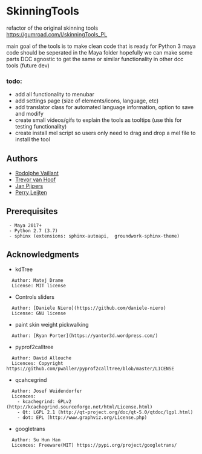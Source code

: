 # SkinningTools

refactor of the original skinning tools
https://gumroad.com/l/skinningTools_PL

main goal of the tools is to make clean code that is ready for Python 3
maya code should be seperated in the Maya folder hopefully we can make some parts DCC agnostic to get the same or similar functionality in other dcc tools (future dev)

### todo:
 - add all functionality to menubar
 - add settings page (size of elements/icons, language, etc)
 - add translator class for automated language information, option to save and modify
 - create small videos/gifs to explain the tools as tooltips (use this for testing functionality)
 - create install mel script so users only need to drag and drop a mel file to install the tool


## Authors

* [Rodolphe Vaillant](http://rodolphe-vaillant.fr/)
* [Trevor van Hoof](http://trevorius.com/scrapbook/)
* [Jan Pijpers](https://www.janpijpers.com/)
* [Perry Leijten](https://www.perryleijten.com/)


## Prerequisites

```
 - Maya 2017+
 - Python 2.7 (3.7)
 - sphinx (extensions: sphinx-autoapi,  groundwork-sphinx-theme)
```


## Acknowledgments

* kdTree
```
  Author: Matej Drame
  License: MIT license
```

* Controls sliders
```
  Author: [Daniele Niero](https://github.com/daniele-niero)
  License: GNU license
```

* paint skin weight pickwalking
``` 
  Author: [Ryan Porter](https://yantor3d.wordpress.com/)
```

* pyprof2calltree
```
  Author: David Allouche
  Licences: Copyright https://github.com/pwaller/pyprof2calltree/blob/master/LICENSE
```

* qcahcegrind
```
  Author: Josef Weidendorfer
  Licences:
    - kcachegrind: GPLv2 (http://kcachegrind.sourceforge.net/html/License.html)
    - Qt: LGPL 2.1 (http://qt-project.org/doc/qt-5.0/qtdoc/lgpl.html)
    - dot: EPL (http://www.graphviz.org/License.php)
```
* googletrans
```
  Author: Su Hun Han 
  Licences: Freeware(MIT) https://pypi.org/project/googletrans/
```
